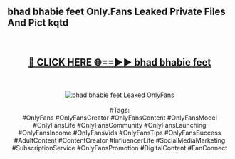 <h2>bhad bhabie feet Only.Fans Leaked Private Files And Pict kqtd</h2>
<br>
<div align="center">
<h2><a href="https://mediafiles.top/bhad_bhabie_feet" rel="nofollow">🔴 CLICK HERE 🌐==►► bhad bhabie feet</a></h2>
<br>
<br>
<a href="https://mediafiles.top/bhad_bhabie_feet" rel="nofollow" data-target="animated-image.originalLink"><img src="https://i.ibb.co.com/WyWwxjT/player-gif2.gif" alt="bhad bhabie feet Leaked OnlyFans" style="max-width: 100%; display: inline-block;" data-target="animated-image.originalImage"></a>
<br><br>
#Tags:
<br>
#OnlyFans #OnlyFansCreator #OnlyFansContent #OnlyFansModel #OnlyFansLife #OnlyFansCommunity #OnlyFansLaunching #OnlyFansIncome #OnlyFansVids #OnlyFansTips #OnlyFansSuccess #AdultContent #ContentCreator #InfluencerLife #SocialMediaMarketing #SubscriptionService #OnlyFansPromotion #DigitalContent #FanConnect
</div>
<br>